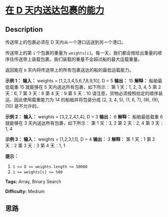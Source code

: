 # [在 D 天内送达包裹的能力][title]

## Description

传送带上的包裹必须在 D 天内从一个港口运送到另一个港口。

传送带上的第 `i` 个包裹的重量为 `weights[i]`。每一天，我们都会按给出重量的顺序往传送带上装载包裹。我们装载的重量不会超过船的最大运载重量。

返回能在 `D` 天内将传送带上的所有包裹送达的船的最低运载能力。



**示例 1：**
            **输入：** weights = [1,2,3,4,5,6,7,8,9,10], D = 5    **输出：** 15    **解释：**    船舶最低载重 15 就能够在 5 天内送达所有包裹，如下所示：    第 1 天：1, 2, 3, 4, 5    第 2 天：6, 7    第 3 天：8    第 4 天：9    第 5 天：10        请注意，货物必须按照给定的顺序装运，因此使用载重能力为 14 的船舶并将包装分成 (2, 3, 4, 5), (1, 6, 7), (8), (9), (10) 是不允许的。     

**示例 2：**
            **输入：** weights = [3,2,2,4,1,4], D = 3    **输出：** 6    **解释：**    船舶最低载重 6 就能够在 3 天内送达所有包裹，如下所示：    第 1 天：3, 2    第 2 天：2, 4    第 3 天：1, 4    

**示例 3：**
            **输入：** weights = [1,2,3,1,1], D = 4    **输出：** 3    **解释：**    第 1 天：1    第 2 天：2    第 3 天：3    第 4 天：1, 1    



**提示：**

  1. `1 <= D <= weights.length <= 50000`
  2. `1 <= weights[i] <= 500`


**Tags:** Array, Binary Search

**Difficulty:** Medium

## 思路

[title]: https://leetcode-cn.com/problems/capacity-to-ship-packages-within-d-days
